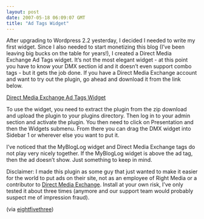 ```yaml
---
layout: post
date: 2007-05-18 06:09:07 GMT
title: "Ad Tags Widget"
---
```

<p>After upgrading to Wordpress 2.2 yesterday, I decided I needed to write my first widget. Since I also needed to start monetizing this blog (I’ve been leaving big bucks on the table for years!), I created a Direct Media Exchange Ad Tags widget. It’s not the most elegant widget - at this point you have to know your DMX section id and it doesn’t even support combo tags - but it gets the job done. If you have a Direct Media Exchange account and want to try out the plugin, go ahead and download it from the link below.</p>

<p><a href="http://www.eightfivethree.com/wp-content/dmxads.zip">Direct Media Exchange Ad Tags Widget</a></p>

<p>To use the widget, you need to extract the plugin from the zip download and upload the plugin to your plugins directory. Then log in to your admin section and activate the plugin. You then need to click on Presentation and then the Widgets submenu. From there you can drag the DMX widget into Sidebar 1 or wherever else you want to put it.</p>

<p>I’ve noticed that the MyBlogLog widget and Direct Media Exchange tags do not play very nicely together. If the MyBlogLog widget is above the ad tag, then the ad doesn’t show. Just something to keep in mind.</p>

<p>Disclaimer: I made this plugin as some guy that just wanted to make it easier for the world to put ads on their site, not as an employee of Right Media or a contributor to <a href="http://direct.rightmedia.com/">Direct Media Exchange</a>. Install at your own risk, I’ve only tested it about three times (anymore and our support team would probably suspect me of impression fraud).</p>
 (via <a href="http://www.eightfivethree.com/2007/05/17/ad-tags-widget/">eightfivethree</a>)